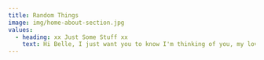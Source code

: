```yaml
---
title: Random Things
image: img/home-about-section.jpg
values:
  - heading: xx Just Some Stuff xx 
    text: Hi Belle, I just want you to know I'm thinking of you, my love.
---
```

